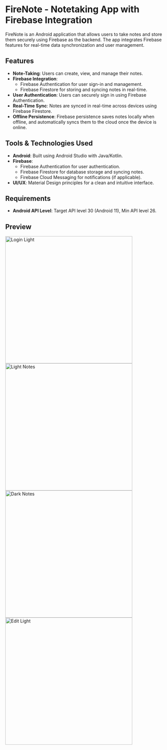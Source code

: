 # FireNote - Notetaking App with Firebase Integration

FireNote is an Android application that allows users to take notes and store them securely using Firebase as the backend. The app integrates Firebase features for real-time data synchronization and user management.

## Features
- **Note-Taking**: Users can create, view, and manage their notes.
- **Firebase Integration**: 
  - Firebase Authentication for user sign-in and management.
  - Firebase Firestore for storing and syncing notes in real-time.
- **User Authentication**: Users can securely sign in using Firebase Authentication.
- **Real-Time Sync**: Notes are synced in real-time across devices using Firebase Firestore.
- **Offline Persistence**: Firebase persistence saves notes locally when offline, and automatically syncs them to the cloud once the device is online.

## Tools & Technologies Used
- **Android**: Built using Android Studio with Java/Kotlin.
- **Firebase**: 
  - Firebase Authentication for user authentication.
  - Firebase Firestore for database storage and syncing notes.
  - Firebase Cloud Messaging for notifications (if applicable).
- **UI/UX**: Material Design principles for a clean and intuitive interface.

## Requirements
- **Android API Level**: Target API level 30 (Android 11), Min API level 26.

## Preview
<img src="https://github.com/user-attachments/assets/4623a9df-b45b-4c18-9726-a672a071c77a" alt="Login Light" width="400">
<img src="https://github.com/user-attachments/assets/3e740522-947a-4336-934d-da6b4071afec" alt="Light Notes" width="400">
<img src="https://github.com/user-attachments/assets/e986959a-cdd1-474e-a54e-691c07bdd6b5" alt="Dark Notes" width="400">
<img src="https://github.com/user-attachments/assets/ce68e449-fbab-4261-a120-13ec189cafab" alt="Edit Light" width="400">
